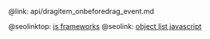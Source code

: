 @link: api/dragitem_onbeforedrag_event.md

@seolinktop: [js frameworks](https://webix.com)
@seolink: [object list javascript](https://webix.com/widget/list/)
